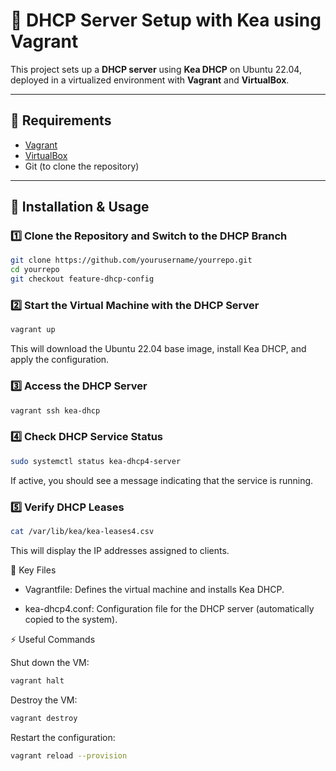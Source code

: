 # 🚀 DHCP Server Setup with Kea using Vagrant

This project sets up a **DHCP server** using **Kea DHCP** on Ubuntu 22.04, deployed in a virtualized environment with **Vagrant** and **VirtualBox**.

---

## 📌 Requirements
- [Vagrant](https://www.vagrantup.com/)
- [VirtualBox](https://www.virtualbox.org/)
- Git (to clone the repository)

---

## 📖 Installation & Usage

### 1️⃣ Clone the Repository and Switch to the DHCP Branch
```bash
git clone https://github.com/yourusername/yourrepo.git
cd yourrepo
git checkout feature-dhcp-config

```

### 2️⃣ Start the Virtual Machine with the DHCP Server
```bash
vagrant up
```
This will download the Ubuntu 22.04 base image, install Kea DHCP, and apply the configuration.

### 3️⃣ Access the DHCP Server
```bash
vagrant ssh kea-dhcp
```
### 4️⃣ Check DHCP Service Status
```bash
sudo systemctl status kea-dhcp4-server
```
If active, you should see a message indicating that the service is running.

### 5️⃣ Verify DHCP Leases
```bash
cat /var/lib/kea/kea-leases4.csv
```
This will display the IP addresses assigned to clients.

📜 Key Files

- Vagrantfile: Defines the virtual machine and installs Kea DHCP.

- kea-dhcp4.conf: Configuration file for the DHCP server (automatically copied to the system).

⚡ Useful Commands

Shut down the VM:
```bash
vagrant halt
```
Destroy the VM:
```bash
vagrant destroy
```

Restart the configuration:
```bash
vagrant reload --provision
```
